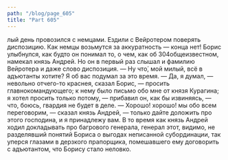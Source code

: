 ```yaml
---
path: "/blog/page_605"
title: "Part 605"
---
```


лый день провозился с немцами. Ездили с Вейротером поверять диспозицию. Как немцы возьмутся за аккуратность — конца нет!
Борис улыбнулся, как будто он понимал то, о чем, как об 304общеизвестном, намекал князь Андрей. Но он в первый раз слышал и фамилию Вейротера и даже слово диспозиция.
— Ну что́, мой милый, всё в адъютанты хотите? Я об вас подумал за это время.
— Да, я думал, — невольно отчего-то краснея, сказал Борис, — просить главнокомандующего; к нему было письмо обо мне от князя Курагина; я хотел просить только потому, — прибавил он, как бы извиняясь, — что, боюсь, гвардия не будет в деле.
— Хорошо! хорошо! мы обо всем переговорим, — сказал князь Андрей, — только дайте доложить про этого господина, и я принадлежу вам.
В то время как князь Андрей ходил докладывать про багрового генерала, генерал этот, видимо, не разделявший понятий Бориса о выгодах неписанной субординации, так уперся глазами в дерзкого прапорщика, помешавшего ему договорить с адъютантом, что Борису стало неловко. 
